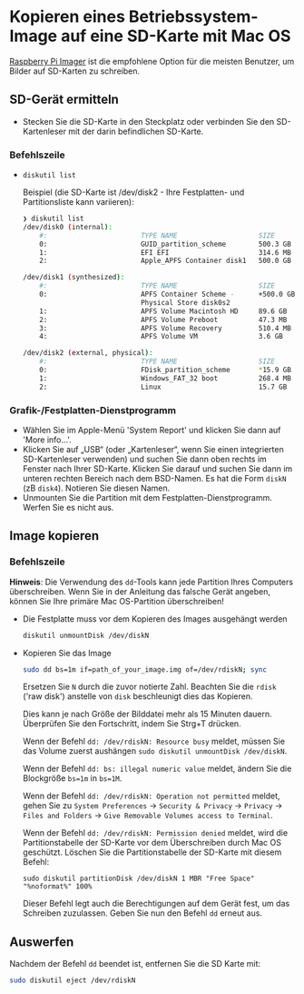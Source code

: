 # Kopieren eines Betriebssystem-Image auf eine SD-Karte mit Mac OS

[Raspberry Pi Imager](README.md) ist die empfohlene Option für die meisten Benutzer, um Bilder auf SD-Karten zu schreiben.

## SD-Gerät ermitteln

- Stecken Sie die SD-Karte in den Steckplatz oder verbinden Sie den SD-Kartenleser mit der darin befindlichen SD-Karte.

### Befehlszeile

- `diskutil list`

    Beispiel (die SD-Karte ist /dev/disk2 - Ihre Festplatten- und Partitionsliste kann variieren):

    ```bash
    ❯ diskutil list
    /dev/disk0 (internal):
        #:                       TYPE NAME                    SIZE       IDENTIFIER
        0:                       GUID_partition_scheme        500.3 GB   disk0
        1:                       EFI EFI                      314.6 MB   disk0s1
        2:                       Apple_APFS Container disk1   500.0 GB   disk0s2

    /dev/disk1 (synthesized):
        #:                       TYPE NAME                    SIZE       IDENTIFIER
        0:                       APFS Container Scheme -      +500.0 GB   disk1
                                 Physical Store disk0s2
        1:                       APFS Volume Macintosh HD     89.6 GB    disk1s1
        2:                       APFS Volume Preboot          47.3 MB    disk1s2
        3:                       APFS Volume Recovery         510.4 MB   disk1s3
        4:                       APFS Volume VM               3.6 GB     disk1s4

    /dev/disk2 (external, physical):
        #:                       TYPE NAME                    SIZE       IDENTIFIER
        0:                       FDisk_partition_scheme       *15.9 GB    disk2
        1:                       Windows_FAT_32 boot          268.4 MB   disk2s1
        2:                       Linux                        15.7 GB    disk2s2
    ```

### Grafik-/Festplatten-Dienstprogramm

- Wählen Sie im Apple-Menü 'System Report' und klicken Sie dann auf 'More info...'.
- Klicken Sie auf „USB“ (oder „Kartenleser“, wenn Sie einen integrierten SD-Kartenleser verwenden) und suchen Sie dann oben rechts im Fenster nach Ihrer SD-Karte. Klicken Sie darauf und suchen Sie dann im unteren rechten Bereich nach dem BSD-Namen.
Es hat die Form `diskN` (zB `disk4`).
Notieren Sie diesen Namen.
- Unmounten Sie die Partition mit dem Festplatten-Dienstprogramm.
Werfen Sie es nicht aus.

## Image kopieren

### Befehlszeile

**Hinweis**: Die Verwendung des `dd`-Tools kann jede Partition Ihres Computers überschreiben.
Wenn Sie in der Anleitung das falsche Gerät angeben, können Sie Ihre primäre Mac OS-Partition überschreiben!

- Die Festplatte muss vor dem Kopieren des Images ausgehängt werden

    ```bash
    diskutil unmountDisk /dev/diskN
    ```

- Kopieren Sie das Image

  ```bash
  sudo dd bs=1m if=path_of_your_image.img of=/dev/rdiskN; sync
  ```

   Ersetzen Sie `N` durch die zuvor notierte Zahl. Beachten Sie die ```rdisk``` ('raw disk')
   anstelle von ```disk``` beschleunigt dies das Kopieren.

   Dies kann je nach Größe der Bilddatei mehr als 15 Minuten dauern.
   Überprüfen Sie den Fortschritt, indem Sie Strg+T drücken.
   
    Wenn der Befehl `dd: /dev/rdiskN: Resource busy` meldet, müssen Sie das Volume zuerst aushängen `sudo diskutil unmountDisk /dev/diskN`.

    Wenn der Befehl `dd: bs: illegal numeric value` meldet, ändern Sie die Blockgröße `bs=1m` in `bs=1M`.

    Wenn der Befehl `dd: /dev/rdiskN: Operation not permitted` meldet, gehen Sie zu `System Preferences` -> `Security & Privacy` -> `Privacy` -> `Files and Folders` -> `Give Removable Volumes access to Terminal`.

    Wenn der Befehl `dd: /dev/rdiskN: Permission denied` meldet, wird die Partitionstabelle der SD-Karte vor dem Überschreiben durch Mac OS geschützt. Löschen Sie die Partitionstabelle der SD-Karte mit diesem Befehl:
    
    ```
    sudo diskutil partitionDisk /dev/diskN 1 MBR "Free Space" "%noformat%" 100%
    ```

    Dieser Befehl legt auch die Berechtigungen auf dem Gerät fest, um das Schreiben zuzulassen.
    Geben Sie nun den Befehl `dd` erneut aus.

## Auswerfen

Nachdem der Befehl `dd` beendet ist, entfernen Sie die SD Karte mit:

```bash
sudo diskutil eject /dev/rdiskN
```